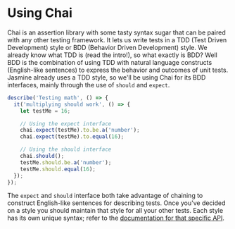 # Using Chai

Chai is an assertion library with some tasty syntax sugar that can be paired with any other testing framework. It lets us write tests in a TDD (Test Driven Development) style or BDD (Behavior Driven Development) style. We already know what TDD is (read the intro!), so what exactly is BDD? Well BDD is the combination of using TDD with natural language constructs (English-like sentences) to express the behavior and outcomes of unit tests. Jasmine already uses a TDD style, so we'll be using Chai for its BDD interfaces, mainly through the use of `should` and `expect`.

```js
describe('Testing math', () => {
  it('multiplying should work', () => {
    let testMe = 16;

    // Using the expect interface
    chai.expect(testMe).to.be.a('number');
    chai.expect(testMe).to.equal(16);

    // Using the should interface
    chai.should();
    testMe.should.be.a('number');
    testMe.should.equal(16);
  });
});
```

The `expect` and `should` interface both take advantage of chaining to construct English-like sentences for describing tests. Once you've decided on a style you should maintain that style for all your other tests. Each style has its own unique syntax; refer to the [documentation for that specific API](http://Chaijs.com/guide/styles/).
